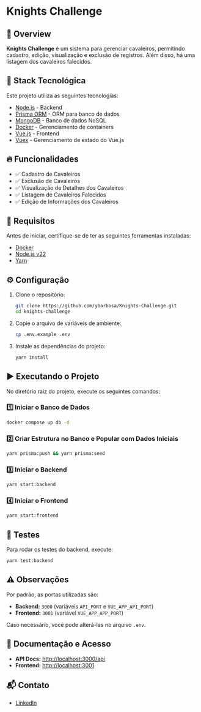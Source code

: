 # Knights Challenge

## 📌 Overview
**Knights Challenge** é um sistema para gerenciar cavaleiros, permitindo cadastro, edição, visualização e exclusão de registros. Além disso, há uma listagem dos cavaleiros falecidos.

## 🚀 Stack Tecnológica
Este projeto utiliza as seguintes tecnologias:

- [Node.js](https://nodejs.org/en) - Backend
- [Prisma ORM](https://www.prisma.io/) - ORM para banco de dados
- [MongoDB](https://www.mongodb.com/) - Banco de dados NoSQL
- [Docker](https://www.docker.com/) - Gerenciamento de containers
- [Vue.js](https://vuejs.org/) - Frontend
- [Vuex](https://vuex.vuejs.org/) - Gerenciamento de estado do Vue.js

## 🔥 Funcionalidades
- ✅ Cadastro de Cavaleiros
- ✅ Exclusão de Cavaleiros
- ✅ Visualização de Detalhes dos Cavaleiros
- ✅ Listagem de Cavaleiros Falecidos
- ✅ Edição de Informações dos Cavaleiros

## 🔧 Requisitos
Antes de iniciar, certifique-se de ter as seguintes ferramentas instaladas:

- [Docker](https://www.docker.com/)
- [Node.js v22](https://nodejs.org/en)
- [Yarn](https://yarnpkg.com/)

## ⚙️ Configuração
1. Clone o repositório:
   ```bash
   git clone https://github.com/ybarbosa/Knights-Challenge.git
   cd knights-challenge
   ```
2. Copie o arquivo de variáveis de ambiente:
   ```bash
   cp .env.example .env
   ```
3. Instale as dependências do projeto:
   ```bash
   yarn install
   ```

## ▶️ Executando o Projeto
No diretório raiz do projeto, execute os seguintes comandos:

### 1️⃣ Iniciar o Banco de Dados
```bash
docker compose up db -d
```

### 2️⃣ Criar Estrutura no Banco e Popular com Dados Iniciais
```bash
yarn prisma:push && yarn prisma:seed
```

### 3️⃣ Iniciar o Backend
```bash
yarn start:backend
```

### 4️⃣ Iniciar o Frontend
```bash
yarn start:frontend
```

## 🧪 Testes
Para rodar os testes do backend, execute:
```bash
yarn test:backend
```

## ⚠️ Observações
Por padrão, as portas utilizadas são:

- **Backend:** `3000` (variáveis `API_PORT` e `VUE_APP_API_PORT`)
- **Frontend:** `3001` (variável `VUE_APP_APP_PORT`)

Caso necessário, você pode alterá-las no arquivo `.env`.

## 📖 Documentação e Acesso
- **API Docs:** [http://localhost:3000/api](http://localhost:3000/api)
- **Frontend:** [http://localhost:3001](http://localhost:3001)

## 📬 Contato
- [LinkedIn](https://www.linkedin.com/in/ybarbosa/)